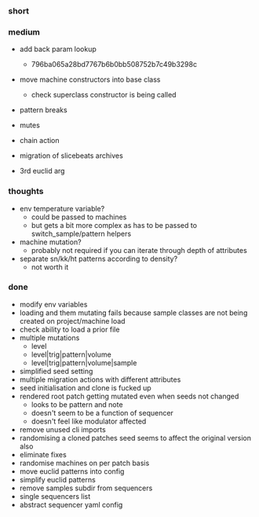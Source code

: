 ### short

### medium

- add back param lookup
  - 796ba065a28bd7767b6b0bb508752b7c49b3298c

- move machine constructors into base class
  - check superclass constructor is being called
  
- pattern breaks
- mutes
- chain action
- migration of slicebeats archives
- 3rd euclid arg

### thoughts

- env temperature variable?
  - could be passed to machines
  - but gets a bit more complex as has to be passed to switch_sample/pattern helpers
- machine mutation?
  - probably not required if you can iterate through depth of attributes
- separate sn/kk/ht patterns according to density?
  - not worth it

### done

- modify env variables
- loading and them mutating fails because sample classes are not being created on project/machine load
- check ability to load a prior file
- multiple mutations
  - level 
  - level|trig|pattern|volume
  - level|trig|pattern|volume|sample
- simplified seed setting
- multiple migration actions with different attributes
- seed initialisation and clone is fucked up
- rendered root patch getting mutated even when seeds not changed
  - looks to be pattern and note
  - doesn't seem to be a function of sequencer
  - doesn't feel like modulator affected
- remove unused cli imports
- randomising a cloned patches seed seems to affect the original version also
- eliminate fixes
- randomise machines on per patch basis
- move euclid patterns into config
- simplify euclid patterns
- remove samples subdir from sequencers
- single sequencers list
- abstract sequencer yaml config
